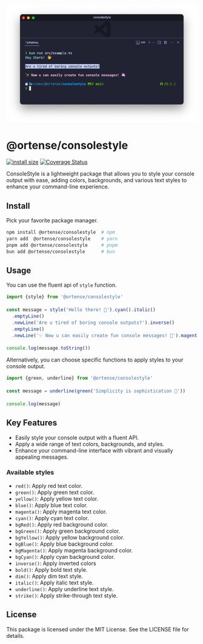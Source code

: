 ![consolestyle demo in vscode terminal](https://raw.githubusercontent.com/ortense/consolestylejs/main/media/banner.png)

# @ortense/consolestyle

[![install size](https://packagephobia.com/badge?p=@ortense/consolestyle)](https://packagephobia.com/result?p=@ortense/consolestyle) [![Coverage Status](https://coveralls.io/repos/github/ortense/consolestyle/badge.svg?branch=github-actions)](https://coveralls.io/github/ortense/consolestyle?branch=github-actions)

ConsoleStyle is a lightweight package that allows you to style your console output with ease, adding colors, backgrounds, and various text styles to enhance your command-line experience.


## Install

Pick your favorite package manager.

```sh
npm install @ortense/consolestyle  # npm
yarn add  @ortense/consolestyle    # yarn
pnpm add @ortense/consolestyle     # pnpm
bun add @ortense/consolestyle      # bun
```

## Usage

You can use the fluent api of `style` function.

```ts
import {style} from '@ortense/consolestyle'

const message = style('Hello there! 👋').cyan().italic()
  .emptyLine()
  .newLine('Are u tired of boring console outputs?').inverse()
  .emptyLine()
  .newLine('✨ Now u can easily create fun console messages! 🦄').magenta().bold()

console.log(message.toString())
```

Alternatively, you can choose specific functions to apply styles to your console output.

```ts
import {green, underline} from '@ortense/consolestyle'

const message = underline(green('Simplicity is sophistication 🍃'))

console.log(message)
```

## Key Features

- Easily style your console output with a fluent API.
- Apply a wide range of text colors, backgrounds, and styles.
- Enhance your command-line interface with vibrant and visually appealing messages.

### Available styles

- `red()`: Apply red text color.
- `green()`: Apply green text color.
- `yellow()`: Apply yellow text color.
- `blue()`: Apply blue text color.
- `magenta()`: Apply magenta text color.
- `cyan()`: Apply cyan text color.
- `bgRed()`: Apply red background color.
- `bgGreen()`: Apply green background color.
- `bgYellow()`: Apply yellow background color.
- `bgBlue()`: Apply blue background color.
- `bgMagenta()`: Apply magenta background color.
- `bgCyan()`: Apply cyan background color.
- `inverse()`: Apply inverted colors
- `bold()`: Apply bold text style.
- `dim()`: Apply dim text style.
- `italic()`: Apply italic text style.
- `underline()`: Apply underline text style.
- `strike()`: Apply strike-through text style.


## License

This package is licensed under the MIT License. See the LICENSE file for details.
